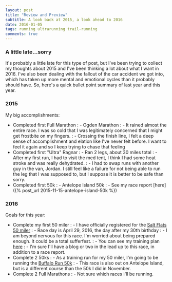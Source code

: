 ```yaml
---
layout: post
title: "Review and Preview"
subtitle: A look back at 2015, a look ahead to 2016
date: 2016-01-05
tags: running ultrarunning trail-running
comments: true
---
```


### A little late...sorry

It's probably a little late for this type of post, but I've been trying to collect my thoughts about 2015 and I've been thinking a lot about what I want in 2016. I've also been dealing with the fallout of the car accident we got into, which has taken up more mental and emotional cycles than it probably should have. So, here's a quick bullet point summary of last year and this year.

### 2015

My big accomplishments:

- Completed first Full Marathon
: - Ogden Marathon
: - It rained almost the entire race. I was so cold that I was legitimately concerned that I might get frostbite on my fingers.
: - Crossing the finish line, I felt a deep sense of accomplishment and elation like I've never felt before. I want to feel it again and so I keep trying to chase that feeling
- Completed first "Ultra" Ragnar
: - Ran 2 legs, about 30 miles total
: - After my first run, I had to visit the med tent, I think I had some heat stroke and was really dehydrated.
: - I had to swap runs with another guy in the van, Jordan. I still feel like a failure for not being able to run the leg that I was supposed to, but I suppose it is better to be safe than sorry.
- Completed first 50k
: - Antelope Island 50k
: - See my race report [here]({% post_url 2015-11-15-antelope-island-50k %})

### 2016

Goals for this year:

- Complete my first 50 miler
: - I have officially registered for the [Salt Flats 50 miler](http://saltflats100.com/about-50/)
: - Race day is April 29, 2016, the day after my 30th birthday
: - I am beyond nervous for this race. I'm worried about being prepared enough. It could be a total sufferfest.
: - You can see my training plan [here](https://docs.google.com/spreadsheets/d/1NYl15YQyZpcNGGjUpOtSjzkV7oMIMpcsglOdmtD3fq4/edit?usp=sharing)
: - I'm sure I'll have a blog or two in the lead up to this race, in addition to a race report.
- Complete 2 50ks
: - As a training run for my 50 miler, I'm going to be running the [Buffalo Run 50k](http://www.buffalorunadventures.com/buffalo-run/)
: - This race is also out on Antelope Island, but is a different course than the 50k I did in November.
- Complete 2 Full Marathons
: - Not sure which races I'll be running.




